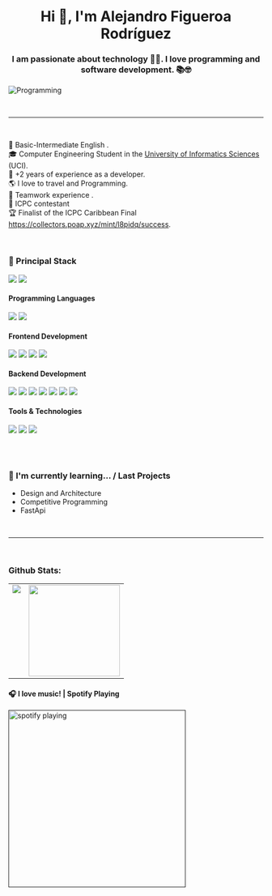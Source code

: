 <!--div style="text-align:center"><img src="./img/welcome.png" alt="background" style="width:70%; margin-left:auto; margin-right:auto; display: block; width:300px"/></div-->

<h1 align="center">Hi 👋, I'm Alejandro Figueroa Rodríguez</h1>
<h3 align="center">I am passionate about technology 🧑‍💻. I love programming and software development. 📚🤓</h3>
<img align='center' alt=Programming src="https://wallpaperaccess.com/full/3239444.jpg">
<p align="left"><p/>

</br>

--- 
</br>

🌱 Basic-Intermediate English .<br/>
🎓 Computer Engineering Student in the [University of Informatics Sciences](https://www.uci.cu/en) (UCI).<br/>
💼 +2 years of experience as a developer.<br/>
🌎 I love to travel and Programming.<br/>
🔭 Teamwork experience .<br/>
🧠 ICPC contestant <br/>
🏆 Finalist of the ICPC Caribbean Final https://collectors.poap.xyz/mint/l8pidq/success. 


</br>

<h3>
  🚀 Principal Stack
</h3> 
<p>
  <img src="https://img.shields.io/badge/Django-003300?style=for-the-badge&logo=django&logoColor=white">
  <img src="https://img.shields.io/badge/React-20232A?style=for-the-badge&logo=react&logoColor=61DAFB">
</p>
  
<h4>Programming Languages</h4>
<p>
  <img src="https://img.shields.io/badge/Python-000000?style=for-the-badge&logo=python&logoColor=white">
  <img src="https://img.shields.io/badge/JavaScript-F7DF1E?style=for-the-badge&logo=javascript&logoColor=black">
</p>
<h4>Frontend Development</h4>
<p>
  <img src="https://img.shields.io/badge/HTML5-E34F26?style=for-the-badge&logo=html5&logoColor=white">
  <img src="https://img.shields.io/badge/CSS3-1572B6?style=for-the-badge&logo=css3&logoColor=white">
  <img src="https://img.shields.io/badge/React-20232A?style=for-the-badge&logo=react&logoColor=61DAFB">
  <img src="https://img.shields.io/badge/Tailwind-DD0031?style=for-the-badge&logo=tailwindcss&logoColor=white">
</p>
<h4>Backend Development</h4>
<p>
  <img src="https://img.shields.io/badge/Django-003300?style=for-the-badge&logo=django&logoColor=white">
  <img src="https://img.shields.io/badge/FastApi-212121?style=for-the-badge&logo=fastapi&logoColor=white">
  <img src="https://img.shields.io/badge/Node.js-339933?style=for-the-badge&logo=nodedotjs&logoColor=white">
  <img src="https://img.shields.io/badge/Express.js-000000?style=for-the-badge&logo=express&logoColor=white">
  <img src="https://img.shields.io/badge/MongoDB-white?style=for-the-badge&logo=mongodb&logoColor=4EA94B">
  <img src="https://img.shields.io/badge/MySQL-005C84?style=for-the-badge&logo=mysql&logoColor=white">
  <img src="https://img.shields.io/badge/PostgreSQL-0F2484?style=for-the-badge&logo=PostgreSQL&logoColor=white">
</p>
<h4>Tools & Technologies</h4>
<p>
  <img src="https://img.shields.io/badge/Git-F05032?style=for-the-badge&logo=git&logoColor=white">
  <img src="https://img.shields.io/badge/GitHub-100000?style=for-the-badge&logo=github&logoColor=white">
  <img src="https://img.shields.io/badge/Postman-FF6C37?style=for-the-badge&logo=Postman&logoColor=white">
</p>
</br>

</br>

### 🌱 I'm currently learning... / Last Projects

- Design and Architecture
- Competitive Programming
- FastApi

</br>

--- 
</br>

### Github Stats:

<table>
  <tr>
    <td valign="top"><img src="https://github-readme-stats.vercel.app/api/top-langs?username=ale-01cu&show_icons=true&locale=en&layout=compact"/></td>
    <td valign="top"><img height="180em" src="https://github-readme-stats.vercel.app/api?username=ale-01cu&show_icons=true&locale=en" /></td>
  </tr>
</table>


#### 🎧 I love music! | Spotify Playing
[<img src="https://spotify-now-playing-kappa.vercel.app/api/spotify-playing" alt="spotify playing" width="350" />]()
